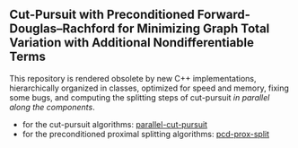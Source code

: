 ## Cut-Pursuit with Preconditioned Forward-Douglas–Rachford for Minimizing Graph Total Variation with Additional Nondifferentiable Terms

This repository is rendered obsolete by new C++ implementations, hierarchically organized in classes, optimized for speed and memory, fixing some bugs, and computing the splitting steps of cut-pursuit *in parallel along the components*. 

* for the cut-pursuit algorithms: [parallel-cut-pursuit](https://gitlab.com/1a7r0ch3/parallel-cut-pursuit)
* for the preconditioned proximal splitting algorithms: [pcd-prox-split](https://gitlab.com/1a7r0ch3/pcd-prox-split)  
